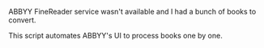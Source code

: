 ABBYY FineReader service wasn't available and I had a bunch of books to
convert.

This script automates ABBYY's UI to process books one by one.
